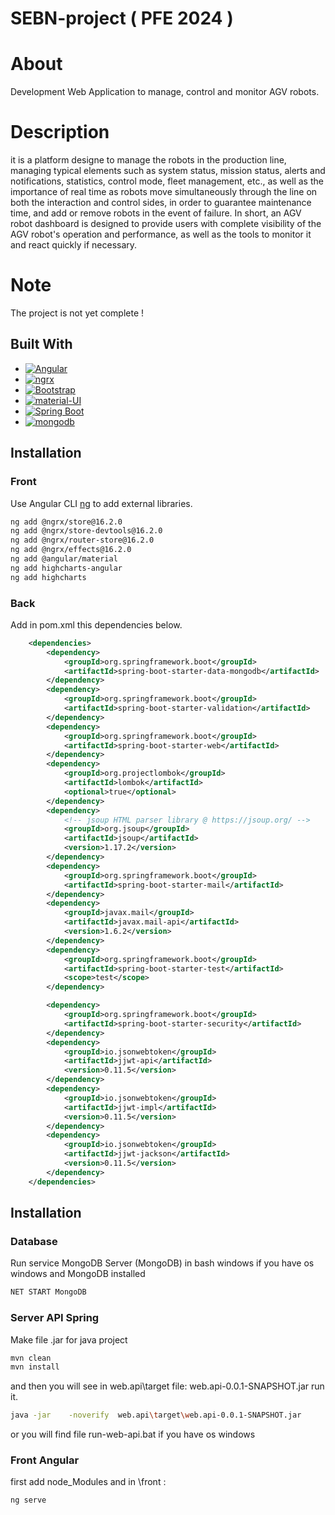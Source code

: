 # SEBN-project ( PFE 2024 )


# About
Development Web Application to manage, control and monitor AGV robots.

# Description
it is a platform designe to manage the robots in the production line, managing typical elements such as system status, mission status, alerts and notifications, statistics, control mode, fleet management, etc., as well as the importance of real time as robots move simultaneously through the line on both the interaction and control sides, in order to guarantee maintenance time, and add or remove robots in the event of failure.
In short, an AGV robot dashboard is designed to provide users with complete visibility of the AGV robot's operation and performance, as well as the tools to monitor it and react quickly if necessary.

# Note
The project is not yet complete !


## Built With

* [![Angular][Angular.io]][Angular-url]
* [![ngrx][ngrx.io]][ngrx-url]
* [![Bootstrap][Bootstrap.com]][Bootstrap-url]
* [![material-UI][material-UI.io]][material-UI-url]
* [![Spring Boot][Spring-Boot.io]][Spring-Boot-url]
* [![mongodb][mongodb.com]][mongodb-url]


## Installation
### Front
Use Angular CLI [ng](https://angular.io/cli/version) to add external libraries.

```bash
ng add @ngrx/store@16.2.0
ng add @ngrx/store-devtools@16.2.0
ng add @ngrx/router-store@16.2.0
ng add @ngrx/effects@16.2.0
ng add @angular/material
ng add highcharts-angular
ng add highcharts 
```
### Back 
Add in pom.xml this dependencies below.
```xml
	<dependencies>
		<dependency>
			<groupId>org.springframework.boot</groupId>
			<artifactId>spring-boot-starter-data-mongodb</artifactId>
		</dependency>
		<dependency>
			<groupId>org.springframework.boot</groupId>
			<artifactId>spring-boot-starter-validation</artifactId>
		</dependency>
		<dependency>
			<groupId>org.springframework.boot</groupId>
			<artifactId>spring-boot-starter-web</artifactId>
		</dependency>
		<dependency>
			<groupId>org.projectlombok</groupId>
			<artifactId>lombok</artifactId>
			<optional>true</optional>
		</dependency>
		<dependency>
			<!-- jsoup HTML parser library @ https://jsoup.org/ -->
			<groupId>org.jsoup</groupId>
			<artifactId>jsoup</artifactId>
			<version>1.17.2</version>
		</dependency>
		<dependency>
			<groupId>org.springframework.boot</groupId>
			<artifactId>spring-boot-starter-mail</artifactId>
		</dependency>
		<dependency>
			<groupId>javax.mail</groupId>
			<artifactId>javax.mail-api</artifactId>
			<version>1.6.2</version>
		</dependency>
		<dependency>
			<groupId>org.springframework.boot</groupId>
			<artifactId>spring-boot-starter-test</artifactId>
			<scope>test</scope>
		</dependency>

		<dependency>
			<groupId>org.springframework.boot</groupId>
			<artifactId>spring-boot-starter-security</artifactId>
		</dependency>
		<dependency>
			<groupId>io.jsonwebtoken</groupId>
			<artifactId>jjwt-api</artifactId>
			<version>0.11.5</version>
		</dependency>
		<dependency>
			<groupId>io.jsonwebtoken</groupId>
			<artifactId>jjwt-impl</artifactId>
			<version>0.11.5</version>
		</dependency>
		<dependency>
			<groupId>io.jsonwebtoken</groupId>
			<artifactId>jjwt-jackson</artifactId>
			<version>0.11.5</version>
		</dependency>
	</dependencies>
```



## Installation

### Database
Run service MongoDB Server (MongoDB) in bash windows if you have os windows and MongoDB installed
```bash
NET START MongoDB
```

### Server API Spring
Make file .jar for java project 
```bash
mvn clean
mvn install
```
and then you will see in web.api\target   file:  web.api-0.0.1-SNAPSHOT.jar run it.
```bash
java -jar    -noverify  web.api\target\web.api-0.0.1-SNAPSHOT.jar
```
or  you will find file run-web-api.bat if you have os windows

### Front Angular
first add node_Modules and in \front : 
```bash
ng serve
```



<!-- MARKDOWN LINKS & IMAGES -->
<!-- https://www.markdownguide.org/basic-syntax/#reference-style-links -->
[Angular.io]: https://img.shields.io/badge/Angular%20v16.2.0-DD0031?style=for-the-badge&logo=angular&logoColor=white
[Angular-url]: https://angular.io/
[ngrx.io]: https://img.shields.io/badge/ngrx%20v16.2.0-a829c3?style=for-the-badge&logo=ngrx&logoColor=white
[ngrx-url]: https://ngrrex.io/
[material-UI.io]: https://img.shields.io/badge/material%20UI%20v16.2.14-007FFF?style=for-the-badge&logo=mui&logoColor=white
[material-UI-url]: https://material.angular.io/
[Bootstrap.com]: https://img.shields.io/badge/Bootstrap%20v4.4.1-563D7C?style=for-the-badge&logo=bootstrap&logoColor=white
[Bootstrap-url]: https://getbootstrap.com
[Spring-Boot.io]: https://img.shields.io/badge/Spring%20v2.6.9-97CA00?style=for-the-badge&logo=spring&logoColor=white
[Spring-Boot-url]: https://spring.io/projects/spring-boot
[mongodb.com]: https://img.shields.io/badge/Mongodb%20v6.0-4DA53F?style=for-the-badge&logo=mongodb&logoColor=white
[mongodb-url]: https://www.mongodb.com/
